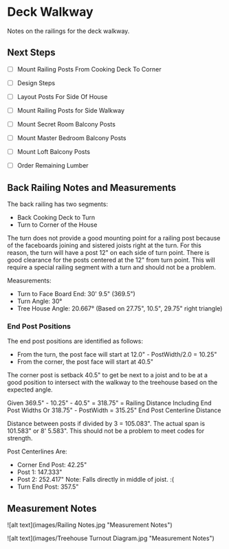 # Deck Walkway

Notes on the railings for the deck walkway.

## Next Steps

- [ ] Mount Railing Posts From Cooking Deck To Corner
- [ ] Design Steps
- [ ] Layout Posts For Side Of House
- [ ] Mount Railing Posts for Side Walkway
- [ ] Mount Secret Room Balcony Posts
- [ ] Mount Master Bedroom Balcony Posts
- [ ] Mount Loft Balcony Posts
- [ ] Order Remaining Lumber


## Back Railing Notes and Measurements

The back railing has two segments:

- Back Cooking Deck to Turn
- Turn to Corner of the House

The turn does not provide a good mounting point for a railing post because of the faceboards joining and sistered joists right at the turn. For this reason, the turn will have a post 12" on each side of turn point. There is good clearance for the posts centered at the 12" from turn point. This will require a special railing segment with a turn and should not be a problem.

Measurements:

- Turn to Face Board End: 30' 9.5" (369.5")
- Turn Angle: 30°
- Tree House Angle: 20.667° (Based on 27.75", 10.5", 29.75" right triangle)

### End Post Positions
The end post positions are identified as follows:
- From the turn, the post face will start at 12.0" - PostWidth/2.0 = 10.25"
- From the corner, the post face will start at 40.5"

The corner post is setback 40.5" to get be next to a joist and to be at a good position to intersect with the walkway to the treehouse based on the expected angle.

Given 369.5" - 10.25" - 40.5" = 318.75" = Railing Distance Including End Post Widths
Or 318.75" - PostWidth = 315.25" End Post Centerline Distance

Distance between posts if divided by 3 = 105.083". The actual span is 101.583" or 8' 5.583". This should not be a problem to meet codes for strength.

Post Centerlines Are:
- Corner End Post: 42.25"
- Post 1: 147.333"
- Post 2: 252.417" Note: Falls directly in middle of joist. :(
- Turn End Post: 357.5"

## Measurement Notes
![alt text](images/Railing Notes.jpg "Measurement Notes")

![alt text](images/Treehouse Turnout Diagram.jpg "Measurement Notes")
